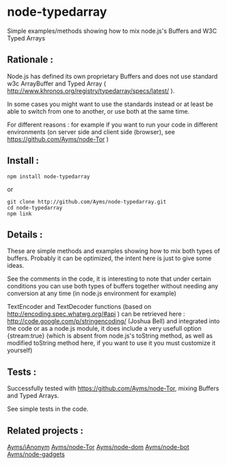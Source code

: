 node-typedarray
===

Simple examples/methods showing how to mix node.js's Buffers and W3C Typed Arrays

## Rationale :

Node.js has defined its own proprietary Buffers and does not use standard w3c ArrayBuffer and Typed Array ( http://www.khronos.org/registry/typedarray/specs/latest/ ).

In some cases you might want to use the standards instead or at least be able to switch from one to another, or use both at the same time.

For different reasons : for example if you want to run your code in different environments (on server side and client side (browser), see https://github.com/Ayms/node-Tor )

## Install :

	npm install node-typedarray

or

    git clone http://github.com/Ayms/node-typedarray.git
    cd node-typedarray
    npm link

## Details :

These are simple methods and examples showing how to mix both types of buffers. Probably it can be optimized, the intent here is just to give some ideas.

See the comments in the code, it is interesting to note that under certain conditions you can use both types of buffers together without needing any conversion at any time (in node.js environment for example)

TextEncoder and TextDecoder functions (based on http://encoding.spec.whatwg.org/#api ) can be retrieved here : http://code.google.com/p/stringencoding/ (Joshua Bell) and integrated into the code or as a node.js module, it does include a very usefull option {stream:true} (which is absent from node.js's toString method, as well as modified toString method here, if you want to use it you must customize it yourself)

## Tests :

Successfully tested with https://github.com/Ayms/node-Tor, mixing Buffers and Typed Arrays.

See simple tests in the code.
	
## Related projects :

[Ayms/iAnonym](https://github.com/Ayms/iAnonym)
[Ayms/node-Tor](https://github.com/Ayms/node-Tor)
[Ayms/node-dom](https://github.com/Ayms/node-dom)
[Ayms/node-bot](https://github.com/Ayms/node-bot)
[Ayms/node-gadgets](https://github.com/Ayms/node-gadgets)
